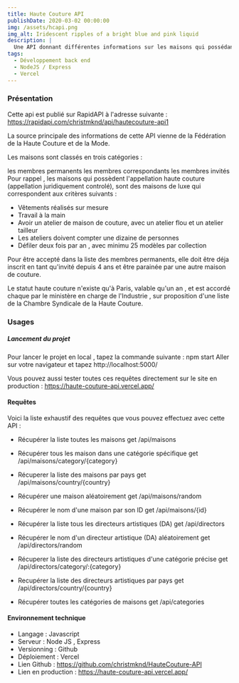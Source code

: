 ```yaml
---
title: Haute Couture API
publishDate: 2020-03-02 00:00:00
img: /assets/hcapi.png
img_alt: Iridescent ripples of a bright blue and pink liquid
description: |
  Une API donnant différentes informations sur les maisons qui possédant le label haute couture
tags:
  - Développement back end
  - NodeJS / Express
  - Vercel
---
```


### Présentation

Cette api est publié sur RapidAPI à l'adresse suivante : https://rapidapi.com/christmknd/api/hautecouture-api1

La source principale des informations de cette API vienne de la Fédération de la Haute Couture et de la Mode.

Les maisons sont classés en trois catégories :

les membres permanents
les membres correspondants
les membres invités
Pour rappel , les maisons qui possèdent l'appellation haute couture (appellation juridiquement controlé), sont des maisons de luxe qui correspondent aux critères suivants :

- Vêtements réalisés sur mesure
- Travail à la main
- Avoir un atelier de maison de couture, avec un atelier flou et un atelier tailleur
- Les ateliers doivent compter une dizaine de personnes
- Défiler deux fois par an , avec minimu 25 modèles par collection

Pour être accepté dans la liste des membres permanents, elle doit être déja inscrit en tant qu'invité depuis 4 ans et être parainée par une autre maison de couture.

Le statut haute couture n'existe qu'à Paris, valable qu'un an , et est accordé chaque par le ministère en charge de l'Industrie , sur proposition d'une liste de la Chambre Syndicale de la Haute Couture.

### Usages

##### Lancement du projet

Pour lancer le projet en local , tapez la commande suivante : npm start
Aller sur votre navigateur et tapez http://localhost:5000/

Vous pouvez aussi tester toutes ces requêtes directement sur le site en production : https://haute-couture-api.vercel.app/

#### Requêtes

Voici la liste exhaustif des requêtes que vous pouvez effectuez avec cette API :

- Récupérer la liste toutes les maisons
  get /api/maisons

- Récupérer tous les maison dans une catégorie spécifique
  get /api/maisons/category/{category}

- Récuperer la liste des maisons par pays
  get /api/maisons/country/{country}

- Récupérer une maison aléatoirement
  get /api/maisons/random

- Récupérer le nom d'une maison par son ID
  get /api/maisons/{id}

- Récupérer la liste tous les directeurs artistiques (DA)
  get /api/directors

- Récupérer le nom d'un directeur artistique (DA) aléatoirement
  get /api/directors/random

- Récuperer la liste des directeurs artistiques d'une catégorie précise
  get /api/directors/category/:{category}

- Recupérer la liste des directeurs artistiques par pays
  get /api/directors/country/{country}

- Récupérer toutes les catégories de maisons
  get /api/categories

#### Environnement technique

- Langage : Javascript
- Serveur : Node JS , Express
- Versionning : Github
- Déploiement : Vercel
- Lien Github : https://github.com/christmknd/HauteCouture-API
- Lien en production : https://haute-couture-api.vercel.app/
